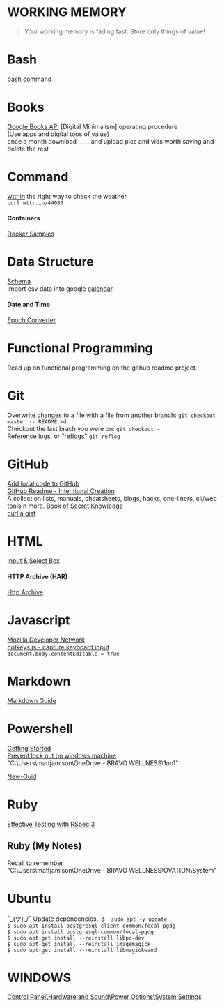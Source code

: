 # WORKING MEMORY
> Your working memory is fading fast.  Store only things of value!



# Bash
[bash command](https://ss64.com/bash/env.html)

# Books
[Google Books API](https://developers.google.com/books)
[Digital Minimalism]
	operating procedure  
	(Use apps and digital toos of value)  
	once a month download ____ and upload pics and vids worth saving and delete the rest

# Command
[wttr.in](https://github.com/chubin/wttr.in) the right way to check the weather  
```curl wttr.in/44087```

#### Containers
[Docker Samples](https://docs.docker.com/samples/)  



# Data Structure
[Schema](https://schema.org/docs/faq.html#0)  
Import csv data into google [calendar](https://gist.github.com/0mj/315312869506e6909ab181a288b8d2c5)  

#### Date and Time   
[Epoch Converter](https://www.epochconverter.com/)  

# Functional Programming
Read up on functional programming on the github readme project.  

# Git
Overwrite changes to a file with a file from another branch:  ```git checkout master -- README.md ```  
Checkout the last brach you were on:  ```git checkout -```  
Reference logs, or "reflogs" ```git reflog```  

# GitHub
[Add local code to GitHub](https://docs.github.com/en/get-started/importing-your-projects-to-github/importing-source-code-to-github/adding-locally-hosted-code-to-github)  
[GitHub Readme - Intentional Creation](https://github.com/readme/guides/intentional-creation)  
A collection lists, manuals, cheatsheets, blogs, hacks, one-liners, cli/web tools n more. [Book of Secret Knowledge](https://github.com/trimstray/the-book-of-secret-knowledge)  
[curl a gist](https://docs.github.com/en/rest/gists/gists#create-a-gist)  

  

# HTML
[Input & Select Box](https://codepen.io/mmj/pen/vYRejQw)


#### HTTP Archive (HAR)
[Http Archive](https://toolbox.googleapps.com/apps/har_analyzer/)  

# Javascript
[Mozilla Developer Network](https://developer.mozilla.org/en-US/docs/Web/JavaScript)  
[hotkeys.js - capture keyboard input](https://wangchujiang.com/hotkeys/)  
```document.body.contentEditable = true```  

# Markdown
[Markdown Guide](https://www.markdownguide.org/)  

# Powershell  
[Getting Started](https://adamtheautomator.com/powershell-functions/)  
[Prevent lock out on windows machine](https://www.shellhacks.com/windows-prevent-lock-screen-timeout-when-idle/)  
"C:\Users\mattjamison\OneDrive - BRAVO WELLNESS\1on1"  

[New-Guid](https://docs.microsoft.com/en-us/powershell/module/microsoft.powershell.utility/new-guid)  



# Ruby
[Effective Testing with RSpec 3](https://pragprog.com/titles/rspec3/effective-testing-with-rspec-3/)

## Ruby (My Notes)
Recall to remember    
"C:\Users\mattjamison\OneDrive - BRAVO WELLNESS\OVATION\System"  

# Ubuntu
¯\_(ツ)_/¯ 
Update dependencies..
```$  sudo apt -y update```  
```$ sudo apt install postgresql-client-common/focal-pgdg```  
```$ sudo apt install postgresql-common/focal-pgdg```  
```$ sudo apt-get install --reinstall libpq-dev```  
```$ sudo apt-get install --reinstall imagemagick```  
```$ sudo apt-get install --reinstall libmagickwand  ```  



# WINDOWS
[Control Panel\Hardware and Sound\Power Options\System Settings](https://superuser.com/questions/1424774/windows-10-how-to-lock-not-sleep-laptop-on-lid-close)